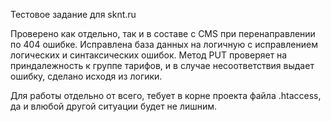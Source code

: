 Тестовое задание для sknt.ru

Проверено как отдельно, так и в составе с CMS при перенаправлении по 404 ошибке.
Исправлена база данных на логичную с исправлением логических и синтаксических ошибок.
Метод PUT проверяет на приндалежность к группе тарифов, и в случае несоответствия выдает ошибку, сделано исходя из логики.

Для работы отдельно от всего, тебует в корне проекта файла .htaccess, да и влюбой другой ситуации будет не лишним.
